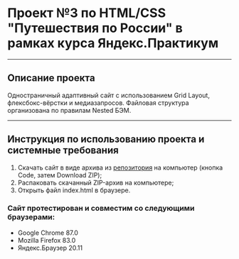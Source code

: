 # Проект №3 по HTML/CSS "Путешествия по России" в рамках курса Яндекс.Практикум

___________________________
## Описание проекта
Одностраничный адаптивный сайт с использованием Grid Layout, флексбокс-вёрстки и медиазапросов.
Файловая структура организована по правилам Nested БЭМ.

___________________________
## Инструкция по использованию проекта и системные требования
1. Скачать сайт в виде архива из [репозитория](https://github.com/niarga/russian-travel) на компьютер (кнопка Code, затем Download ZIP);
2. Распаковать скачанный ZIP-архив на компьютере;
3. Открыть файл index.html в браузере.

### Сайт протестирован и совместим со следующими браузерами:
* Google Chrome 87.0
* Mozilla Firefox 83.0
* Яндекс.Браузер 20.11
